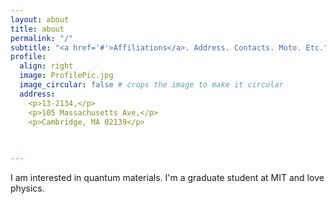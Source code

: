 ```yaml
---
layout: about
title: about
permalink: "/"
subtitle: "<a href='#'>Affiliations</a>. Address. Contacts. Moto. Etc."
profile:
  align: right
  image: ProfilePic.jpg
  image_circular: false # crops the image to make it circular
  address: 
    <p>13-2134,</p>
    <p>105 Massachusetts Ave,</p>
    <p>Cambridge, MA 02139</p>
    
    

---
```

I am interested in quantum materials. I'm a graduate student at MIT and love physics.